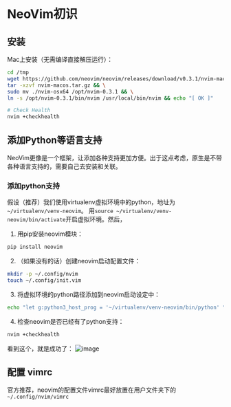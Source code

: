 # NeoVim初识


## 安装

Mac上安装（无需编译直接解压运行）：
```sh
cd /tmp
wget https://github.com/neovim/neovim/releases/download/v0.3.1/nvim-macos.tar.gz && \
tar -xzvf nvim-macos.tar.gz && \
sudo mv ./nvim-osx64 /opt/nvim-0.3.1 && \
ln -s /opt/nvim-0.3.1/bin/nvim /usr/local/bin/nvim && echo "[ OK ]"

# Check Health
nvim +checkhealth
```

## 添加Python等语言支持

NeoVim更像是一个框架，让添加各种支持更加方便。出于这点考虑，原生是不带各种语言支持的，需要自己去安装和关联。

### 添加python支持
假设（推荐）我们使用virtualenv虚拟环境中的python，地址为`~/virtualenv/venv-neovim`。
用`source ~/virtualenv/venv-neovim/bin/activate`开启虚拟环境。然后，

1. 用pip安装neovim模块：
```sh
pip install neovim
```

2. （如果没有的话）创建neovim启动配置文件：
```sh
mkdir -p ~/.config/nvim
touch ~/.config/init.vim
```

3. 将虚拟环境的python路径添加到neovim启动设定中：
```sh
echo "let g:python3_host_prog = '~/virtualenv/venv-neovim/bin/python' " >> ~/.config/nvim/init.vim
```

4. 检查neovim是否已经有了python支持：
```sh
nvim +checkhealth
```

看到这个，就是成功了：
![image](https://user-images.githubusercontent.com/14041622/49441164-acf18d00-f800-11e8-9b0b-122820b99018.png)


## 配置 vimrc

官方推荐，neovim的配置文件vimrc最好放置在用户文件夹下的`~/.config/nvim/vimrc`
